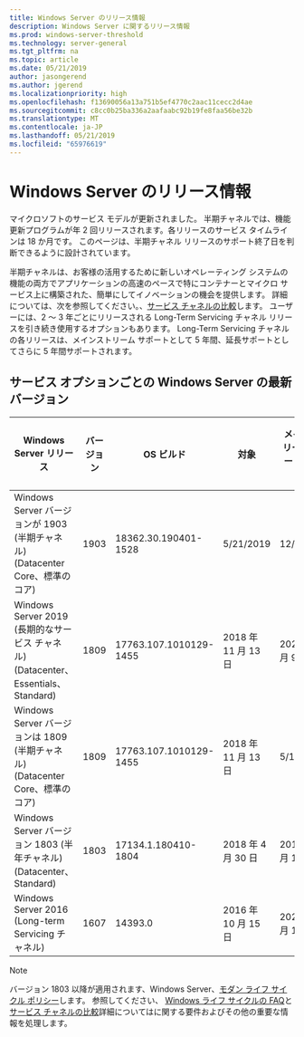 ```yaml
---
title: Windows Server のリリース情報
description: Windows Server に関するリリース情報
ms.prod: windows-server-threshold
ms.technology: server-general
ms.tgt_pltfrm: na
ms.topic: article
ms.date: 05/21/2019
author: jasongerend
ms.author: jgerend
ms.localizationpriority: high
ms.openlocfilehash: f13690056a13a751b5ef4770c2aac11cecc2d4ae
ms.sourcegitcommit: c8cc0b25ba336a2aafaabc92b19fe8faa56be32b
ms.translationtype: MT
ms.contentlocale: ja-JP
ms.lasthandoff: 05/21/2019
ms.locfileid: "65976619"
---
```

# <a name="windows-server-release-information"></a>Windows Server のリリース情報

マイクロソフトのサービス モデルが更新されました。 半期チャネルでは、機能更新プログラムが年 2 回リリースされます。各リリースのサービス タイムラインは 18 か月です。 このページは、半期チャネル リリースのサポート終了日を判断できるように設計されています。

半期チャネルは、お客様の活用するために新しいオペレーティング システムの機能の両方でアプリケーションの高速のペースで特にコンテナーとマイクロ サービス上に構築された、簡単にしてイノベーションの機会を提供します。 詳細については、次を参照してください。、[サービス チャネルの比較](..\get-started-19\servicing-channels-19.md)します。 ユーザーには、2 ～ 3 年ごとにリリースされる Long-Term Servicing チャネル リリースを引き続き使用するオプションもあります。 Long-Term Servicing チャネルの各リリースは、メインストリーム サポートとして 5 年間、延長サポートとしてさらに 5 年間サポートされます。

## <a name="windows-server-current-versions-by-servicing-option"></a>サービス オプションごとの Windows Server の最新バージョン

| Windows Server リリース | バージョン | OS ビルド | 対象 | メインストリーム サポートの終了日|延長サポートの終了日 |
|----------------|---------|----------|----------|---------|----------|
| Windows Server バージョンが 1903 (半期チャネル) (Datacenter Core、標準のコア) | 1903  | 18362.30.190401-1528 | 5/21/2019 | 12/08/2020 | レビューのメモ |
|Windows Server 2019 (長期的なサービス チャネル) (Datacenter、Essentials、Standard)|1809|17763.107.1010129-1455|2018 年 11 月 13 日|2024 年 1 月 9 日|2029 年 1 月 9 日|
|Windows Server バージョンは 1809 (半期チャネル) (Datacenter Core、標準のコア)|1809|17763.107.1010129-1455|2018 年 11 月 13 日|5/12/2020|レビューのメモ|
| Windows Server バージョン 1803 (半年チャネル) (Datacenter、Standard)| 1803 |17134.1.180410-1804 |2018 年 4 月 30 日| 2019 年 11 月 12 日|レビューのメモ|
| Windows Server 2016 (Long-term Servicing チャネル)| 1607 | 14393.0 | 2016 年 10 月 15 日 |2022 年 1 月 11 日| 2027 年 1 月 11 日|

>[!NOTE]
> バージョン 1803 以降が適用されます、Windows Server、[モダン ライフ サイクル ポリシー](https://support.microsoft.com/help/30881)します。 参照してください、 [Windows ライフ サイクルの FAQ](https://support.microsoft.com/help/18581/lifecycle-faq-windows-products)と[サービス チャネルの比較](..\get-started-19\servicing-channels-19.md)詳細についてはに関する要件およびその他の重要な情報を処理します。
